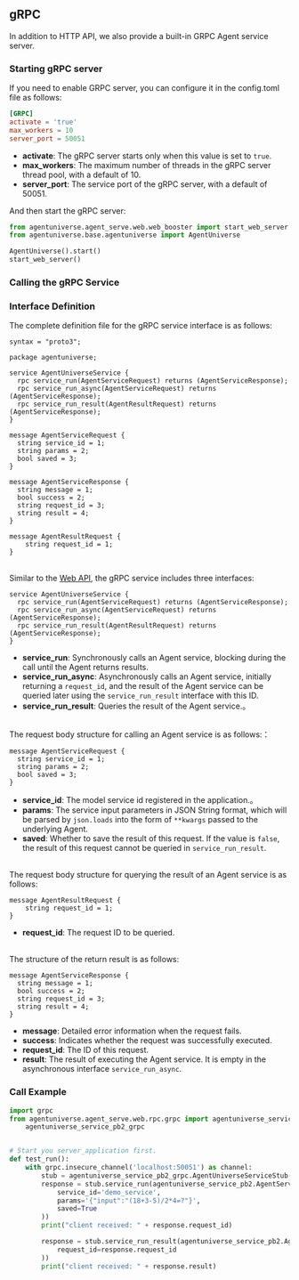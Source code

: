 ## gRPC
In addition to HTTP API, we also provide a built-in GRPC Agent service server.

### Starting gRPC server
If you need to enable GRPC server, you can configure it in the config.toml file as follows:
```toml
[GRPC]
activate = 'true'
max_workers = 10
server_port = 50051
```
- **activate**: The gRPC server starts only when this value is set to `true`.
- **max_workers**: The maximum number of threads in the gRPC server thread pool, with a default of 10.
- **server_port**: The service port of the gRPC server, with a default of 50051.

And then start the gRPC server:
```python
from agentuniverse.agent_serve.web.web_booster import start_web_server
from agentuniverse.base.agentuniverse import AgentUniverse

AgentUniverse().start()
start_web_server()
```


### Calling the gRPC Service

### Interface Definition
The complete definition file for the gRPC service interface is as follows:
```text
syntax = "proto3";

package agentuniverse;

service AgentUniverseService {
  rpc service_run(AgentServiceRequest) returns (AgentServiceResponse);
  rpc service_run_async(AgentServiceRequest) returns (AgentServiceResponse);
  rpc service_run_result(AgentResultRequest) returns (AgentServiceResponse);
}

message AgentServiceRequest {
  string service_id = 1;
  string params = 2;
  bool saved = 3;
}

message AgentServiceResponse {
  string message = 1;
  bool success = 2;
  string request_id = 3;
  string result = 4;
}

message AgentResultRequest {
    string request_id = 1;
}
```
\
Similar to the [Web API](Web_Api.md), the gRPC service includes three interfaces:
```text
service AgentUniverseService {
  rpc service_run(AgentServiceRequest) returns (AgentServiceResponse);
  rpc service_run_async(AgentServiceRequest) returns (AgentServiceResponse);
  rpc service_run_result(AgentResultRequest) returns (AgentServiceResponse);
}
```
- **service_run**: Synchronously calls an Agent service, blocking during the call until the Agent returns results.
- **service_run_async**: Asynchronously calls an Agent service, initially returning a `request_id`, and the result of the Agent service can be queried later using the `service_run_result` interface with this ID.
- **service_run_result**: Queries the result of the Agent service.。

\
The request body structure for calling an Agent service is as follows:：
```text
message AgentServiceRequest {
  string service_id = 1;
  string params = 2;
  bool saved = 3;
}
```
- **service_id**: The model service id registered in the application.。
- **params**: The service input parameters in JSON String format, which will be parsed by `json.loads` into the form of `**kwargs` passed to the underlying Agent.
- **saved**: Whether to save the result of this request. If the value is `false`, the result of this request cannot be queried in `service_run_result`.

\
The request body structure for querying the result of an Agent service is as follows:
```text
message AgentResultRequest {
    string request_id = 1;
}
```
- **request_id**: The request ID to be queried.

\
The structure of the return result is as follows:
```text
message AgentServiceResponse {
  string message = 1;
  bool success = 2;
  string request_id = 3;
  string result = 4;
}
```
- **message**: Detailed error information when the request fails.
- **success**: Indicates whether the request was successfully executed.
- **request_id**: The ID of this request.
- **result**: The result of executing the Agent service. It is empty in the asynchronous interface `service_run_async`.

### Call Example
```python
import grpc
from agentuniverse.agent_serve.web.rpc.grpc import agentuniverse_service_pb2, \
    agentuniverse_service_pb2_grpc


# Start you server_application first.
def test_run():
    with grpc.insecure_channel('localhost:50051') as channel:
        stub = agentuniverse_service_pb2_grpc.AgentUniverseServiceStub(channel)
        response = stub.service_run(agentuniverse_service_pb2.AgentServiceRequest(
            service_id='demo_service',
            params='{"input":"(18+3-5)/2*4=?"}',
            saved=True
        ))
        print("client received: " + response.request_id)

        response = stub.service_run_result(agentuniverse_service_pb2.AgentResultRequest(
            request_id=response.request_id
        ))
        print("client received: " + response.result)
```



